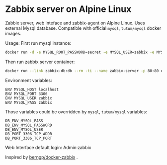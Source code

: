 # Zabbix server on Alpine Linux
Zabbix server, web inteface and zabbix-agent on Alpine Linux. Uses external Mysql database. Compatible with official `mysql`, `tutum/mysql` docker images.

Usage:
First run mysql instance:

```bash
docker run -d -e MYSQL_ROOT_PASSWORD=secret -e MYSQL_USER=zabbix -e MYSQL_PASSWORD=secret -e MYSQL_DATABASE=zabbix --name zabbix-db mysql
```
Then run zabbix server container:

```bash
docker run --link zabbix-db:db --rm -ti --name zabbix-server -p 80:80 eit8ei8n/zabbix-server
```
Environment variables:

```
ENV MYSQL_HOST localhost
ENV MYSQL_PORT 3306
ENV MYSQL_USER zabbix
ENV MYSQL_PASS zabbix
```
Those variables could be overridden by `mysql`, `tutum/mysql` variables:

```
DB_ENV_MYSQL_PASS
DB_ENV_MYSQL_PASSWORD
DB_ENV_MYSQL_USER
DB_PORT_3306_TCP_ADDR
DB_PORT_3306_TCP_PORT
```
Web Interface default login:
Admin:zabbix



Inspired by [berngp/docker-zabbix](https://github.com/berngp/docker-zabbix) .
